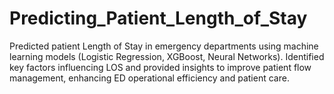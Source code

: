 # Predicting_Patient_Length_of_Stay
Predicted patient Length of Stay in emergency departments using machine learning models (Logistic Regression, XGBoost, Neural Networks). Identified key factors influencing LOS and provided insights to improve patient flow management, enhancing ED operational efficiency and patient care.
